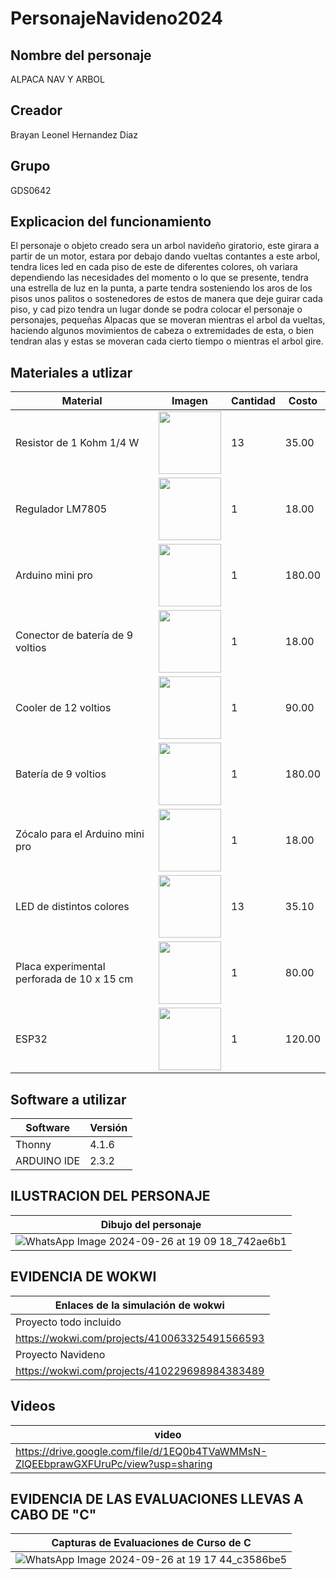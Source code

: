 # PersonajeNavideno2024
## Nombre del personaje
ALPACA NAV Y ARBOL 
## Creador
Brayan Leonel Hernandez Diaz

## Grupo
GDS0642
## Explicacion del funcionamiento
El personaje o objeto creado sera un arbol navideño giratorio, este girara a partir de un motor, estara por debajo dando vueltas contantes a este arbol, tendra lices led en cada piso de este de diferentes colores, oh variara dependiendo las necesidades del momento o lo que se presente, tendra una estrella de luz en la punta, a parte tendra sosteniendo los aros de los pisos unos palitos o sostenedores de estos de manera que deje guirar cada piso, y cad pizo tendra un lugar donde se podra colocar el personaje o personajes, pequeñas Alpacas que se moveran mientras el arbol da vueltas, haciendo algunos movimientos de cabeza o extremidades de esta, o bien tendran alas y estas se moveran cada cierto tiempo o mientras el arbol gire.


## Materiales a utlizar
|Material|Imagen|Cantidad|Costo|
|--|--|--|--|
|Resistor de 1 Kohm 1/4 W|<img src="https://github.com/user-attachments/assets/2c2eb495-c37d-4264-a5c6-396aa68bdae7" width="100"/>|13|35.00|
|Regulador LM7805|<img src="https://github.com/user-attachments/assets/5ea155d7-1bf7-46c2-a183-263e46a951cb" width="100"/>|1|18.00|
|Arduino mini pro|<img src="https://github.com/user-attachments/assets/77e99209-2eb6-47ec-8374-66fa2b0cfe48" width="100"/>|1|180.00|
|Conector de batería de 9 voltios|<img src="https://github.com/user-attachments/assets/dbcfbad2-9e6c-4a78-84cf-46c76efff261" width="100"/>|1|18.00|
|Cooler de 12 voltios|<img src="https://github.com/user-attachments/assets/a130886b-f0f9-48cd-8c81-f0678fe4e19d" width="100"/>|1|90.00|
|Batería de 9 voltios|<img src="https://github.com/user-attachments/assets/3a83f9ce-bcec-495a-91c8-5b055a0cc285" width="100"/>|1|180.00|
|Zócalo para el Arduino mini pro|<img src="https://github.com/user-attachments/assets/34d02e93-2955-4c8d-a1f4-c5c33c2c5916" width="100"/>|1|18.00|
|LED de distintos colores|<img src="https://github.com/user-attachments/assets/fc4b364c-0329-47f5-bc17-655cd9a5c234" width="100"/>|13|35.10|
|Placa experimental perforada de 10 x 15 cm|<img src="https://github.com/user-attachments/assets/09808fe7-5c76-4dfd-979e-69fec9cabf32" width="100"/>|1|80.00|
|ESP32|<img src="https://github.com/user-attachments/assets/0d280367-493e-4f7c-a587-36e1f822116b" width="100"/>|1|120.00|



## Software a utilizar
|Software|Versión|
|--|--|
|Thonny|4.1.6|
|ARDUINO IDE|2.3.2|

## ILUSTRACION DEL PERSONAJE
|Dibujo del personaje|
|--|
|![WhatsApp Image 2024-09-26 at 19 09 18_742ae6b1](https://github.com/user-attachments/assets/a4117176-9f81-4ab4-8149-ee48114b5d0d)|


## EVIDENCIA DE WOKWI
|Enlaces de la simulación de wokwi|
|--|
|Proyecto todo incluido|
|https://wokwi.com/projects/410063325491566593|
|Proyecto Navideno|
|https://wokwi.com/projects/410229698984383489|

## Videos
|video|
|--|
|https://drive.google.com/file/d/1EQ0b4TVaWMMsN-ZlQEEbprawGXFUruPc/view?usp=sharing|


## EVIDENCIA DE LAS EVALUACIONES LLEVAS A CABO DE "C"
|Capturas de Evaluaciones de Curso de C|
|--|
|![WhatsApp Image 2024-09-26 at 19 17 44_c3586be5](https://github.com/user-attachments/assets/c1e9dfb9-430c-44e4-a524-0adbab117baa)


